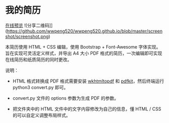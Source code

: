 # 我的简历

[在线预览](https://wwpeng520.github.io/)
![分享二维码]](https://github.com/wwpeng520/wwpeng520.github.io/blob/master/screenshot/screenshot.png)

本简历使用 HTML + CSS 编辑，使用 Bootstrap + Font-Awesome 字体实现。旨在实现可灵活定义样式，并导出 A4 大小 PDF 格式的简历，一次编辑即可实现在线简历和纸质简历的同时更改。

说明：

- HTML 格式转换成 PDF 格式需要安装 [wkhtmltopdf](https://wkhtmltopdf.org/) 和 [pdfkit](https://github.com/foliojs/pdfkit)，然后终端运行 python3 convert.py 即可。

- convert.py 文件的 options 参数为生成 PDF 的参数。

- 把文件夹中的 HTML 文件中的文字内容修改为自己的信息，懂 HTML / CSS 的可以自定义调整布局样式。
